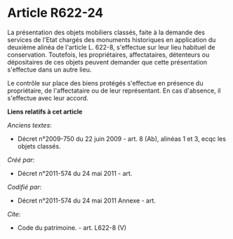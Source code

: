 # Article R622-24

La présentation des objets mobiliers classés, faite à la demande des services de l'Etat chargés des monuments historiques en
application du deuxième alinéa de l'article L. 622-8, s'effectue sur leur lieu habituel de conservation. Toutefois, les
propriétaires, affectataires, détenteurs ou dépositaires de ces objets peuvent demander que cette présentation s'effectue
dans un autre lieu.

Le contrôle sur place des biens protégés s'effectue en présence du propriétaire, de l'affectataire ou de leur représentant.
En cas d'absence, il s'effectue avec leur accord.

**Liens relatifs à cet article**

_Anciens textes_:

  - Décret n°2009-750 du 22 juin 2009 - art. 8 (Ab), alinéas 1 et 3, ecqc les objets classés.

_Créé par_:

  - Décret n°2011-574 du 24 mai 2011  - art.

_Codifié par_:

  - Décret n°2011-574 du 24 mai 2011 Annexe - art.

_Cite_:

  - Code du patrimoine. - art. L622-8 (V)
